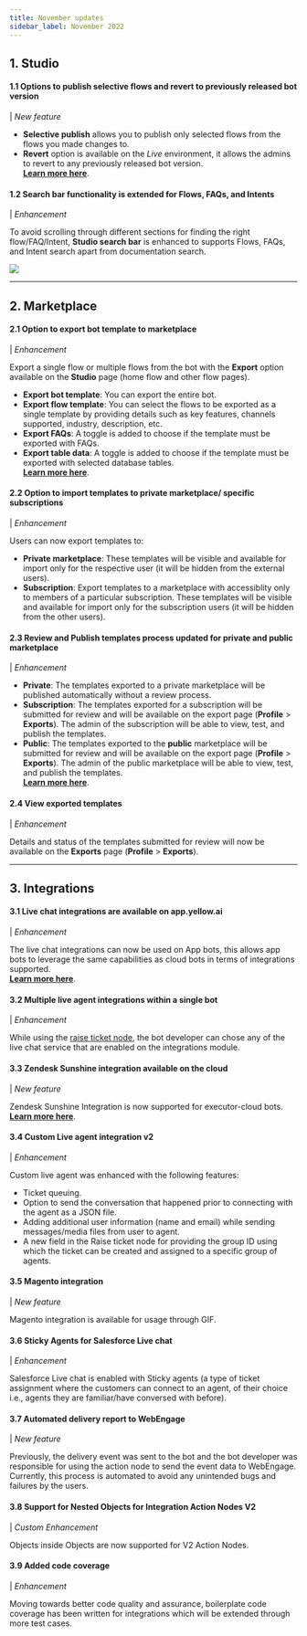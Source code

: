 ```yaml
---
title: November updates
sidebar_label: November 2022
---
```




## 1. **Studio**

#### 1.1 Options to publish selective flows and revert to previously released bot version 

| *New feature* 

- **Selective publish** allows you to publish only selected flows from the flows you made changes to.
- **Revert** option is available on the *Live* environment, it allows the admins to revert to any previously released bot version.  
[**Learn more here**](https://docs.yellow.ai/docs/platform_concepts/studio/test-and-publish-bot/modes#23-publish-selected-flows).



#### 1.2 Search bar functionality is extended for Flows, FAQs, and Intents

| *Enhancement* 


To avoid scrolling through different sections for finding the right flow/FAQ/Intent, **Studio search bar** is enhanced to supports Flows, FAQs, and Intent search apart from documentation search.

![](https://i.imgur.com/1fo4e0H.png)




-----

## 2. **Marketplace**

#### 2.1 Option to export bot template to marketplace 

| *Enhancement* 


Export a single flow or multiple flows from the bot with the **Export** option available on the **Studio** page (home flow and other flow pages).  
* **Export bot template**: You can export the entire bot.
* **Export flow template**: You can select the flows to be exported as a single template by providing details such as key features, channels supported, industry, description, etc. 
* **Export FAQs**: A toggle is added to choose if the template must be exported with FAQs. 
* **Export table data**: A toggle is added to choose if the template must be exported with selected database tables.  
[**Learn more here**](https://docs.yellow.ai/docs/platform_concepts/studio/build/Flows/exportflow).



#### 2.2 Option to import templates to private marketplace/ specific subscriptions

| *Enhancement* 


Users can now export templates to:
- **Private marketplace**: These templates will be visible and available for import only for the respective user (it will be hidden from the external users). 
- **Subscription**: Export templates to a marketplace with accessiblity only to members of a particular subscription. These templates will be visible and available for import only for the subscription users (it will be hidden from the other users).

#### 2.3 Review and Publish templates process updated for private and public marketplace

| *Enhancement* 

* **Private**: The templates exported to a private marketplace will be published automatically without a review process. 
* **Subscription**: The templates exported for a subscription will be submitted for review and will be available on the export page (**Profile** > **Exports**). The admin of the subscription will be able to view, test, and publish the templates.
* **Public**: The templates exported to the **public** marketplace will be submitted for review and will be available on the export page (**Profile** > **Exports**). The admin of the public marketplace will be able to view, test, and publish the templates.  
[**Learn more here**](https://docs.yellow.ai/docs/platform_concepts/studio/build/Flows/exportflow).



#### 2.4 View exported templates

| *Enhancement* 


Details and status of the templates submitted for review will now be available on the **Exports** page (**Profile** > **Exports**).


<!---
## 3. **Web widgets**

#### 3.1 Store the response of the Time node in the Date & Time picker, and Time picker cards in GTM format

Previously, user selection was saved in local time which would vary across regions. Currently, the Time node in Date & Time picker, and Time picker cards are saved in GMT to maintain the standard.

> These changes will be affecting the bots which are using the Date and time picker Card and Time Picker Card, not the web view.


<img src="https://i.imgur.com/LQgxPFZ.png" alt="drawing" width="40%"/>
-->
------

## 3. **Integrations**


#### 3.1 Live chat integrations are available on app.yellow.ai


| *Enhancement* 


The live chat integrations can now be used on App bots, this allows app bots to leverage the same capabilities as cloud bots in terms of integrations supported.   
[**Learn more here**](https://docs.yellow.ai/docs/platform_concepts/appConfiguration/livechat-integration).



#### 3.2 Multiple live agent integrations within a single bot

| *Enhancement* 


While using the [raise ticket node](https://docs.yellow.ai/docs/platform_concepts/studio/build/nodes/action-nodes/#17-raise-ticket), the bot developer can chose any of the live chat service that are enabled on the integrations module.



#### 3.3 Zendesk Sunshine integration available on the cloud

| *New feature* 

Zendesk Sunshine Integration is now supported for executor-cloud bots.   
[**Learn more here**](https://docs.yellow.ai/docs/platform_concepts/appConfiguration/zendesk-sunshine).



#### 3.4 Custom Live agent integration v2

| *Enhancement* 

Custom live agent was enhanced with the following features:
* Ticket queuing.
* Option to send the conversation that happened prior to connecting with the agent as a JSON file.
* Adding additional user information (name and email) while sending messages/media files from user to agent.
* A new field in the Raise ticket node for providing the group ID using which the ticket can be created and assigned to a specific group of agents.



#### 3.5 Magento integration

| *New feature* 

Magento integration is available for usage through GIF.


#### 3.6 Sticky Agents for Salesforce Live chat

| *Enhancement* 


Salesforce Live chat is enabled with Sticky agents (a type of ticket assignment where the customers can connect to an agent, of their choice i.e., agents they are familiar/have conversed with before). 

#### 3.7 Automated delivery report to WebEngage

| *New feature* 

Previously, the delivery event was sent to the bot and the bot developer was responsible for using the action node to send the event data to WebEngage. 
Currently, this process is automated to avoid any unintended bugs and failures by the users.

#### 3.8 Support for Nested Objects for Integration Action Nodes V2

| *Custom Enhancement* 


Objects inside Objects are now supported for V2 Action Nodes.

#### 3.9 Added code coverage

| *Enhancement* 

Moving towards better code quality and assurance, boilerplate code coverage has been written for integrations which will be extended through more test cases.


